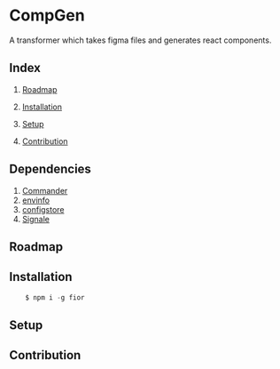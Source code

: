
# CompGen

A transformer which takes figma files and generates react components.



## Index

1. [Roadmap](#Roadmap)
2. [Installation](#Installation)
3. [Setup](#Setup)

4. [Contribution](#Contribution)


## Dependencies

1. [Commander](https://github.com/tj/commander.js#readme)
2. [envinfo](https://github.com/tabrindle/envinfo#readme)
3. [configstore](https://github.com/yeoman/configstore#readme)
4. [Signale](https://github.com/klaussinani/signale#readme)


## Roadmap


## Installation

```javascript
    $ npm i -g fior
```

## Setup







## Contribution